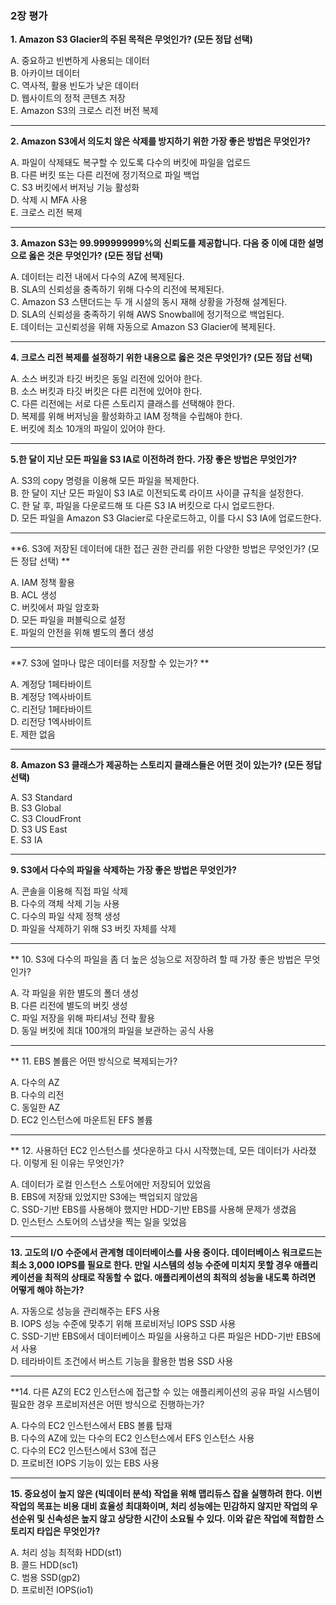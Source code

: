 ### 2장 평가

**1. Amazon S3 Glacier의 주된 목적은 무엇인가? (모든 정답 선택)**  

A. 중요하고 빈번하게 사용되는 데이터  
B. 아카이브 데이터  
C. 역사적, 활용 빈도가 낮은 데이터  
D. 웹사이트의 정적 콘텐츠 저장  
E. Amazon S3의 크로스 리전 버전 복제

---

**2. Amazon S3에서 의도치 않은 삭제를 방지하기 위한 가장 좋은 방법은 무엇인가?**  

A. 파일이 삭제돼도 복구할 수 있도록 다수의 버킷에 파일을 업로드  
B. 다른 버킷 또는 다른 리전에 정기적으로 파일 백업  
C. S3 버킷에서 버저닝 기능 활성화  
D. 삭제 시 MFA 사용  
E. 크로스 리전 복제

---

**3. Amazon S3는 99.999999999%의 신뢰도를 제공합니다. 다음 중 이에 대한 설명으로 옳은 것은 무엇인가? (모든 정답 선택)**  

A. 데이터는 리전 내에서 다수의 AZ에 복제된다.  
B. SLA의 신뢰성을 충족하기 위해 다수의 리전에 복제된다.  
C. Amazon S3 스탠더드는 두 개 시설의 동시 재해 상황을 가정해 설계된다.  
D. SLA의 신뢰성을 충족하기 위해 AWS Snowball에 정기적으로 백업된다.  
E. 데이터는 고신뢰성을 위해 자동으로 Amazon S3 Glacier에 복제된다.

---

**4. 크로스 리전 복제를 설정하기 위한 내용으로 옳은 것은 무엇인가? (모든 정답 선택)** 

A. 소스 버킷과 타깃 버킷은 동일 리전에 있어야 한다.  
B. 소스 버킷과 타깃 버킷은 다른 리전에 있어야 한다.  
C. 다른 리전에는 서로 다른 스토리지 클래스를 선택해야 한다.  
D. 복제를 위해 버저닝을 활성화하고 IAM 정책을 수립해야 한다.  
E. 버킷에 최소 10개의 파일이 있어야 한다.

---

**5.한 달이 지난 모든 파일을 S3 IA로 이전하려 한다. 가장 좋은 방법은 무엇인가?**

A. S3의 copy 명령을 이용해 모든 파일을 복제한다.  
B. 한 달이 지난 모든 파일이 S3 IA로 이전되도록 라이프 사이클 규칙을 설정한다.  
C. 한 달 후, 파일을 다운로드해 또 다른 S3 IA 버킷으로 다시 업로드한다.  
D. 모든 파일을 Amazon S3 Glacier로 다운로드하고, 이를 다시 S3 IA에 업로드한다.

---

**6. S3에 저장된 데이터에 대한 접근 권한 관리를 위한 다양한 방법은 무엇인가? (모든 정답 선택) **  
 
A. IAM 정책 활용  
B. ACL 생성  
C. 버킷에서 파일 암호화  
D. 모든 파일을 퍼블릭으로 설정  
E. 파일의 안전을 위해 별도의 폴더 생성

---

**7. S3에 얼마나 많은 데이터를 저장할 수 있는가?  **
 
A. 계정당 1페타바이트  
B. 계정당 1엑사바이트  
C. 리전당 1페타바이트  
D. 리전당 1엑사바이트  
E. 제한 없음

---
**8. Amazon S3 클래스가 제공하는 스토리지 클래스들은 어떤 것이 있는가? (모든 정답 선택)**  
 
A. S3 Standard  
B. S3 Global  
C. S3 CloudFront  
D. S3 US East  
E. S3 IA

---

**9. S3에서 다수의 파일을 삭제하는 가장 좋은 방법은 무엇인가?**
 
A. 콘솔을 이용해 직접 파일 삭제  
B. 다수의 객체 삭제 기능 사용  
C. 다수의 파일 삭제 정책 생성  
D. 파일을 삭제하기 위해 S3 버킷 자체를 삭제

---

 ** 10. S3에 다수의 파일을 좀 더 높은 성능으로 저장하려 할 때 가장 좋은 방법은 무엇인가?  
 
A. 각 파일을 위한 별도의 폴더 생성  
B. 다른 리전에 별도의 버킷 생성  
C. 파일 저장을 위해 파티셔닝 전략 활용  
D. 동일 버킷에 최대 100개의 파일을 보관하는 공식 사용

---
 ** 11. EBS 볼륨은 어떤 방식으로 복제되는가?  
 
A. 다수의 AZ  
B. 다수의 리전  
C. 동일한 AZ  
D. EC2 인스턴스에 마운트된 EFS 볼륨

---

 ** 12. 사용하던 EC2 인스턴스를 셧다운하고 다시 시작했는데, 모든 데이터가 사라졌다. 이렇게 된 이유는 무엇인가?  
 
A. 데이터가 로컬 인스턴스 스토어에만 저장되어 있었음  
B. EBS에 저장돼 있었지만 S3에는 백업되지 않았음  
C. SSD-기반 EBS를 사용해야 했지만 HDD-기반 EBS를 사용해 문제가 생겼음  
D. 인스턴스 스토어의 스냅샷을 찍는 일을 잊었음

---

**13. 고도의 I/O 수준에서 관계형 데이터베이스를 사용 중이다. 데이터베이스 워크로드는 최소 3,000 IOPS를 필요로 한다. 만일 시스템의 성능 수준에 미치지 못할 경우 애플리케이션을 최적의 상태로 작동할 수 없다. 애플리케이션의 최적의 성능을 내도록 하려면 어떻게 해야 하는가?**

A. 자동으로 성능을 관리해주는 EFS 사용  
B. IOPS 성능 수준에 맞추기 위해 프로비저닝 IOPS SSD 사용  
C. SSD-기반 EBS에서 데이터베이스 파일을 사용하고 다른 파일은 HDD-기반 EBS에서 사용  
D. 테라바이트 조건에서 버스트 기능을 활용한 범용 SSD 사용

---

 **14.  다른 AZ의 EC2 인스턴스에 접근할 수 있는 애플리케이션의 공유 파일 시스템이 필요한 경우 프로비저션은 어떤 방식으로 진행하는가?  

A. 다수의 EC2 인스턴스에서 EBS 볼륨 탑재  
B. 다수의 AZ에 있는 다수의 EC2 인스턴스에서 EFS 인스턴스 사용  
C. 다수의 EC2 인스턴스에서 S3에 접근  
D. 프로비전 IOPS 기능이 있는 EBS 사용

---

 **15. 중요성이 높지 않은 (빅데이터 분석) 작업을 위해 맵리듀스 잡을 실행하려 한다. 이번 작업의 목표는 비용 대비 효율성 최대화이며, 처리 성능에는 민감하지 않지만 작업의 우선순위 및 신속성은 높지 않고 상당한 시간이 소요될 수 있다. 이와 같은 작업에 적합한 스토리지 타입은 무엇인가?**

A. 처리 성능 최적화 HDD(st1)  
B. 콜드 HDD(sc1)  
C. 범용 SSD(gp2)  
D. 프로비전 IOPS(io1)